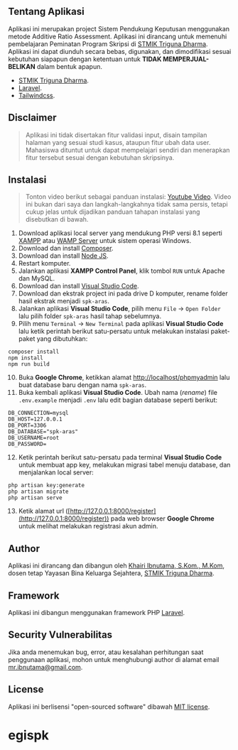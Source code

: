 ## Tentang Aplikasi

Aplikasi ini merupakan project Sistem Pendukung Keputusan menggunakan metode Additive Ratio Assessment. Aplikasi ini dirancang untuk memenuhi pembelajaran Peminatan Program Skripsi di [STMIK Triguna Dharma](https://www.trigunadharma.ac.id). Aplikasi ini dapat diunduh secara bebas, digunakan, dan dimodifikasi sesuai kebutuhan siapapun dengan ketentuan untuk **TIDAK MEMPERJUAL-BELIKAN** dalam bentuk apapun.

-   [STMIK Triguna Dharma](https://www.trigunadharma.ac.id).
-   [Laravel](https://laravel.com).
-   [Tailwindcss](https://tailwindcss.com/).

## Disclaimer

> Aplikasi ini tidak disertakan fitur validasi input, disain tampilan halaman yang sesuai studi kasus, ataupun fitur ubah data user. Mahasiswa dituntut untuk dapat mempelajari sendiri dan menerapkan fitur tersebut sesuai dengan kebutuhan skripsinya.

## Instalasi

> Tonton video berikut sebagai panduan instalasi: [Youtube Video](https://www.youtube.com/watch?v=2KX-QOIenZM). Video ini bukan dari saya dan langkah-langkahnya tidak sama persis, tetapi cukup jelas untuk dijadikan panduan tahapan instalasi yang disebutkan di bawah.

1. Download aplikasi local server yang mendukung PHP versi 8.1 seperti [XAMPP](https://www.apachefriends.org/download.html) atau [WAMP Server](https://www.wampserver.com/en/download-wampserver-64bits/) untuk sistem operasi Windows.
2. Download dan install [Composer](https://getcomposer.org/Composer-Setup.exe).
3. Download dan install [Node JS](https://nodejs.org/en/download/).
4. Restart komputer.
5. Jalankan aplikasi **XAMPP Control Panel**, klik tombol `RUN` untuk Apache dan MySQL.
6. Download dan install [Visual Studio Code](https://code.visualstudio.com/Download).
7. Download dan ekstrak project ini pada drive D komputer, rename folder hasil ekstrak menjadi `spk-aras`.
8. Jalankan aplikasi **Visual Studio Code**, pilih menu `File` -> `Open Folder` lalu pilih folder `spk-aras` hasil tahap sebelumnya.
9. Pilih menu `Terminal` -> `New Terminal` pada aplikasi **Visual Studio Code** lalu ketik perintah berikut satu-persatu untuk melakukan instalasi paket-paket yang dibutuhkan:

```
composer install
npm install
npm run build
```

10. Buka **Google Chrome**, ketikkan alamat [http://localhost/phpmyadmin](http://localhost/phpmyadmin) lalu buat database baru dengan nama `spk-aras`.
11. Buka kembali aplikasi **Visual Studio Code**. Ubah nama (_rename_) file `.env.example` menjadi `.env` lalu edit bagian database seperti berikut:

```
DB_CONNECTION=mysql
DB_HOST=127.0.0.1
DB_PORT=3306
DB_DATABASE="spk-aras"
DB_USERNAME=root
DB_PASSWORD=
```

12. Ketik perintah berikut satu-persatu pada terminal **Visual Studio Code** untuk membuat app key, melakukan migrasi tabel menuju database, dan menjalankan local server:

```
php artisan key:generate
php artisan migrate
php artisan serve
```

13. Ketik alamat url ([http://127.0.0.1:8000/register](http://127.0.0.1:8000/register)) pada web browser **Google Chrome** untuk melihat melakukan registrasi akun admin.

## Author

Aplikasi ini dirancang dan dibangun oleh [Khairi Ibnutama, S.Kom., M.Kom](https://kaitama.dev), dosen tetap Yayasan Bina Keluarga Sejahtera, [STMIK Triguna Dharma](https://www.trigunadharma.ac.id).

## Framework

Aplikasi ini dibangun menggunakan framework PHP [Laravel](https://laravel.com).

## Security Vulnerabilitas

Jika anda menemukan bug, error, atau kesalahan perhitungan saat penggunaan aplikasi, mohon untuk menghubungi author di alamat email [mr.ibnutama@gmail.com](mailto:mr.ibnutama@gmail.com).

## License

Aplikasi ini berlisensi "open-sourced software" dibawah [MIT license](https://opensource.org/licenses/MIT).
# egispk
